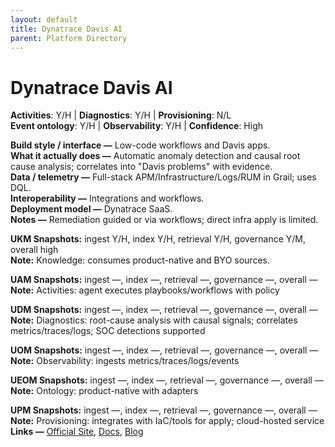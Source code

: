 ```yaml
---
layout: default
title: Dynatrace Davis AI
parent: Platform Directory
---
```


# Dynatrace Davis AI

**Activities**: Y/H | **Diagnostics**: Y/H | **Provisioning**: N/L  <br>
**Event ontology**: Y/H | **Observability**: Y/H | **Confidence**: High

**Build style / interface —** Low-code workflows and Davis apps.  
**What it actually does —** Automatic anomaly detection and causal root cause analysis; correlates into "Davis problems" with evidence.  
**Data / telemetry —** Full-stack APM/Infrastructure/Logs/RUM in Grail; uses DQL.  
**Interoperability —** Integrations and workflows.  
**Deployment model —** Dynatrace SaaS.  
**Notes —** Remediation guided or via workflows; direct infra apply is limited.

**UKM Snapshots:**
ingest Y/H, index Y/H, retrieval Y/H, governance Y/M, overall high  <br>
**Note:** Knowledge: consumes product-native and BYO sources.

**UAM Snapshots:**
ingest —, index —, retrieval —, governance —, overall —  <br>
**Note:** Activities: agent executes playbooks/workflows with policy

**UDM Snapshots:**
ingest —, index —, retrieval —, governance —, overall —  <br>
**Note:** Diagnostics: root-cause analysis with causal signals; correlates metrics/traces/logs; SOC detections supported

**UOM Snapshots:**
ingest —, index —, retrieval —, governance —, overall —  <br>
**Note:** Observability: ingests metrics/traces/logs/events

**UEOM Snapshots:**
ingest —, index —, retrieval —, governance —, overall —  <br>
**Note:** Ontology: product-native with adapters

**UPM Snapshots:**
ingest —, index —, retrieval —, governance —, overall —  <br>
**Note:** Provisioning: integrates with IaC/tools for apply; cloud-hosted service
**Links —** [Official Site](https://www.dynatrace.com/news/press-release/state-of-observability-2025/), [Docs](https://docs.dynatrace.com/docs/discover-dynatrace/references/semantic-dictionary/model/davis), [Blog](https://www.dynatrace.com/news/blog/state-of-observability-2025-ai-trust-roi/)
